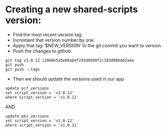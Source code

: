 # Creating a new shared-scripts version:

* Find the most recent version tag.
* Increment that version number by one.
* Apply that tag '$NEW_VERSION' to the git commit you want to version.
* Push the changes to github.

```
git tag v1.0.12 11866e5a5e68ab4f292d0d99f2c183d086dd2a4a
git push
git push --tags
```

* Then we should update the versions used in our app

```
update pcf_versions
set script_version = 'v1.0.12'
where script_version = 'v1.0.11'
```
AND
```
update pks_versions
set script_version = 'v1.0.12'
where script_version = 'v1.0.11'
```


